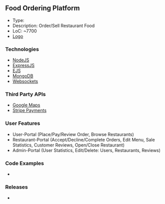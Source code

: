 ## Food Ordering Platform
- Type:
- Description: Order/Sell Restaurant Food
- LoC: ~7700
- [Logo]()

### Technologies
- [NodeJS](https://www.nodejs.org)
- [ExpressJS](https://www.npmjs.com/package/express)
- [EJS](https://www.npmjs.com/package/ejs)
- [MongoDB](https://www.npmjs.com/package/mongodb)
- [Websockets](https://www.npmjs.com/package/ws)

### Third Party APIs
- [Google Maps](https://developers.google.com/maps)
- [Stripe Payments](https://stripe.com/payments)

### User Features
- User-Portal (Place/Pay/Review Order, Browse Restaurants)
- Restaurant-Portal (Accept/Decline/Complete Orders, Edit Menu, Sale Statistics, Customer Reviews, Open/Close Restaurant)
- Admin-Portal (User Statistics, Edit/Delete: Users, Restaurants, Reviews)

### Code Examples
- []()

### Releases
- []()
